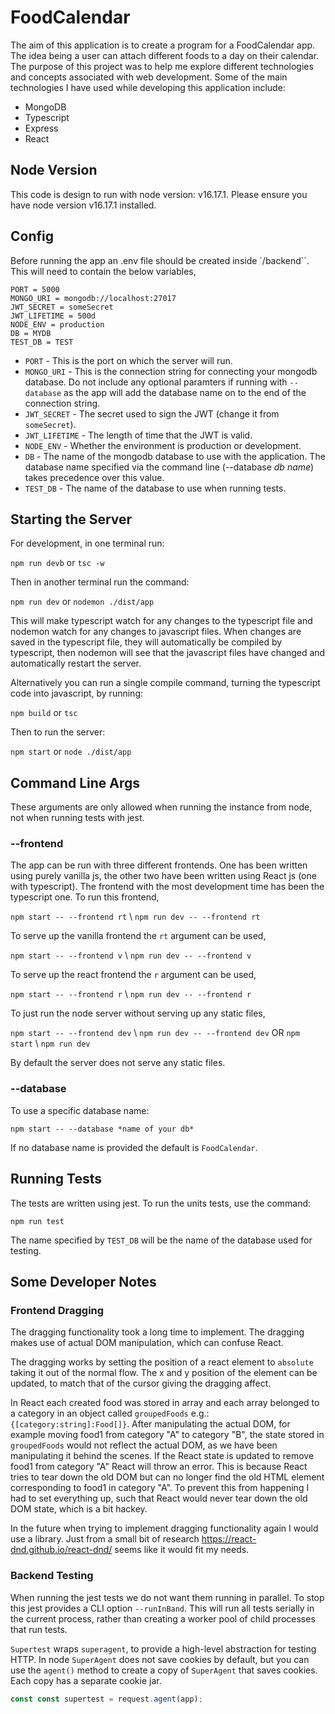 # FoodCalendar
The aim of this application is to create a program for a FoodCalendar app. The idea being a user can attach different foods to a day on their calendar. The purpose of this project was to help me explore different technologies and concepts associated with web development. Some of the main technologies I have used while developing this application include: 

- MongoDB
- Typescript
- Express
- React 

## Node Version
This code is design to run with node version: v16.17.1. Please ensure you have node version v16.17.1 installed.

## Config
Before running the app an .env file should be created inside `/backend``. This will need to contain the below variables,

```
PORT = 5000
MONGO_URI = mongodb://localhost:27017
JWT_SECRET = someSecret
JWT_LIFETIME = 500d
NODE_ENV = production
DB = MYDB
TEST_DB = TEST
```

- `PORT` - This is the port on which the server will run.
- `MONGO_URI` - This is the connection string for connecting your mongodb database. Do not include any optional paramters if running with `--database` as the app will add the database name on to the end of the connection string.
- `JWT_SECRET` - The secret used to sign the JWT (change it from `someSecret`).
- `JWT_LIFETIME` - The length of time that the JWT is valid.
- `NODE_ENV` - Whether the environment is production or development.
- `DB` - The name of the mongodb database to use with the application. The database name specified via the command line (--database *db name*) takes precedence over this value.
- `TEST_DB` - The name of the database to use when running tests.

## Starting the Server
For development, in one terminal run:

`npm run devb` or `tsc -w`

Then in another terminal run the command: 

`npm run dev` or `nodemon ./dist/app`

This will make typescript watch for any changes to the typescript file and nodemon watch for any changes to javascript files. When changes are saved in the typescript file, they will automatically be compiled by typescript, then nodemon will see that the javascript files have changed and automatically restart the server. 

Alternatively you can run a single compile command, turning the typescript code into javascript, by running:

`npm build` or `tsc`

Then to run the server: 

`npm start` or `node ./dist/app`

## Command Line Args
These arguments are only allowed when running the instance from node, not when running tests with jest.

### --frontend
The app can be run with three different frontends. One has been written using purely vanilla js, the other two have been written using React js (one with typescript). The frontend with the most development time has been the typescript one. To run this frontend,

`npm start -- --frontend rt` \ `npm run dev -- --frontend rt`

To serve up the vanilla frontend the `rt` argument can be used,

`npm start -- --frontend v` \ `npm run dev -- --frontend v` 

To serve up the react frontend the `r` argument can be used, 

`npm start -- --frontend r` \ `npm run dev -- --frontend r`


To just run the node server without serving up any static files,

`npm start -- --frontend dev` \ `npm run dev -- --frontend dev` OR `npm start` \ `npm run dev`

By default the server does not serve any static files.

### --database

To use a specific database name: 

`npm start -- --database *name of your db*`

If no database name is provided the default is `FoodCalendar`. 

## Running Tests
The tests are written using jest. To run the units tests, use the command: 

`npm run test`

The name specified by `TEST_DB` will be the name of the database used for testing.

## Some Developer Notes

### Frontend Dragging
The dragging functionality took a long time to implement. The dragging makes use of actual DOM manipulation, which can confuse React.

The dragging works by setting the position of a react element to `absolute` taking it out of the normal flow. The x and y position of the element can be updated,
to match that of the cursor giving the dragging affect. 

In React each created food was stored in array and each array belonged to a category in an object called `groupedFoods` e.g.: `{[category:string]:Food[]}`. After manipulating the actual
DOM, for example moving food1 from category "A" to category "B", the state stored in `groupedFoods` would not reflect the actual DOM, as we have been manipulating it behind the scenes. If the React state is updated to remove food1 from category "A" React will throw an error. This is because React tries to tear down the old DOM but can no longer find the old HTML element corresponding to food1 in category "A". To prevent this from happening I had to set everything up, such that React would never tear down the old DOM state, which is a bit hackey. 

In the future when trying to implement dragging functionality again I would use a library. Just from a small bit of research https://react-dnd.github.io/react-dnd/ seems like it would fit my needs.

### Backend Testing
When running the jest tests we do not want them running in parallel. To stop this jest provides a CLI option `--runInBand`. This will run all tests serially in the current process, rather than creating a worker pool of child processes that run tests.

`Supertest` wraps `superagent`, to provide a high-level abstraction for testing HTTP. In node `SuperAgent` does not save cookies by default, but you can use the `agent()` method to create a copy of `SuperAgent` that saves cookies. Each copy has a separate cookie jar.

```typescript 
const const supertest = request.agent(app);
```
